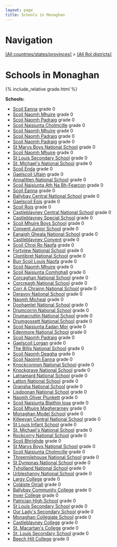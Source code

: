 ```yaml
---
layout: page
title: Schools in Monaghan
---
```

# Navigation

[[All countries/states/provinces]](../..) > [[All RoI districts]](..)

# Schools in Monaghan

{% include_relative grade.html %}

**Schools:**

- [Scoil Eanna](Scoil_Eanna.md) grade 0
- [Scoil Naomh Mhuire](Scoil_Naomh_Mhuire.md) grade 0
- [Scoil Naomh Padraig](Scoil_Naomh_Padraig.md) grade 0
- [Scoil Naisiunta Cholmcille](Scoil_Naisiunta_Cholmcille.md) grade 0
- [Scoil Naomh Mhuire](Scoil_Naomh_Mhuire.md) grade 0
- [Scoil Naomh Padraig](Scoil_Naomh_Padraig.md) grade 0
- [Scoil Naomh Padraig](Scoil_Naomh_Padraig.md) grade 0
- [St Marys Boys National School](St_Marys_Boys_National_School.md) grade 0
- [Scoil Naomh Mhuire](Scoil_Naomh_Mhuire.md) grade 0
- [St Louis Secondary School](St_Louis_Secondary_School.md) grade 0
- [St. Michael's National School](St._Michael's_National_School.md) grade 0
- [Scoil Enda](Scoil_Enda.md) grade 0
- [Gaelscoil Ultain](Gaelscoil_Ultain.md) grade 0
- [Annalitten National School](Annalitten_National_School.md) grade 0
- [Scoil Naisiunta Ath Na Bh-Fearcon](Scoil_Naisiunta_Ath_Na_Bh-Fearcon.md) grade 0
- [Scoil Eanna](Scoil_Eanna.md) grade 0
- [Ballybay Central National School](Ballybay_Central_National_School.md) grade 0
- [Gaelscoil Eois](Gaelscoil_Eois.md) grade 0
- [Scoil Rois](Scoil_Rois.md) grade 0
- [Castleblayney Central National School](Castleblayney_Central_National_School.md) grade 0
- [Castleblayney Special School](Castleblayney_Special_School.md) grade 0
- [Scoil Mhuire Boys School](Scoil_Mhuire_Boys_School.md) grade 0
- [Convent Junior School](Convent_Junior_School.md) grade 0
- [Eanaigh Gheala National School](Eanaigh_Gheala_National_School.md) grade 0
- [Castleblayney Convent](Castleblayney_Convent.md) grade 0
- [Scoil Chroi Ro Naofa](Scoil_Chroi_Ro_Naofa.md) grade 0
- [Fortview National School](Fortview_National_School.md) grade 0
- [Clontibret National School](Clontibret_National_School.md) grade 0
- [Bun Scoil Louis Naofa](Bun_Scoil_Louis_Naofa.md) grade 0
- [Scoil Naomh Mhuire](Scoil_Naomh_Mhuire.md) grade 0
- [Scoil Naisiunta Comhghall](Scoil_Naisiunta_Comhghall.md) grade 0
- [Corcaghan National School](Corcaghan_National_School.md) grade 0
- [Corcreagh National School](Corcreagh_National_School.md) grade 0
- [Corr A Chrainn National School](Corr_A_Chrainn_National_School.md) grade 0
- [Deravoy National School](Deravoy_National_School.md) grade 0
- [Naomh Micheal](Naomh_Micheal.md) grade 0
- [Doohamlet National School](Doohamlet_National_School.md) grade 0
- [Drumcorrin National School](Drumcorrin_National_School.md) grade 0
- [Drumacruttin National School](Drumacruttin_National_School.md) grade 0
- [Drumgossett National School](Drumgossett_National_School.md) grade 0
- [Scoil Naisiunta Eadan Mor](Scoil_Naisiunta_Eadan_Mor.md) grade 0
- [Edenmore National School](Edenmore_National_School.md) grade 0
- [Scoil Naomh Padraig](Scoil_Naomh_Padraig.md) grade 0
- [Gaelscoil Lorgan](Gaelscoil_Lorgan.md) grade 0
- [The Billis National School](The_Billis_National_School.md) grade 0
- [Scoil Naomh Deagha](Scoil_Naomh_Deagha.md) grade 0
- [Scoil Naoimh Eanna](Scoil_Naoimh_Eanna.md) grade 0
- [Knockconnon National School](Knockconnon_National_School.md) grade 0
- [Knockgrave National School](Knockgrave_National_School.md) grade 0
- [Latnamard National School](Latnamard_National_School.md) grade 0
- [Latton National School](Latton_National_School.md) grade 0
- [Gransha National School](Gransha_National_School.md) grade 0
- [Lisdoonan National School](Lisdoonan_National_School.md) grade 0
- [Naomh Oliver Plunkett](Naomh_Oliver_Plunkett.md) grade 0
- [Scoil Naisiunta Blaithin Iosa](Scoil_Naisiunta_Blaithin_Iosa.md) grade 0
- [Scoil Mhuire Magherarney](Scoil_Mhuire_Magherarney.md) grade 0
- [Monaghan Model School](Monaghan_Model_School.md) grade 0
- [Killeevan Central National School](Killeevan_Central_National_School.md) grade 0
- [St Louis Infant School](St_Louis_Infant_School.md) grade 0
- [St. Michael's National School](St._Michael's_National_School.md) grade 0
- [Rockcorry National School](Rockcorry_National_School.md) grade 0
- [Scoil Bhrighde](Scoil_Bhrighde.md) grade 0
- [St Marys Boys National School](St_Marys_Boys_National_School.md) grade 0
- [Scoil Naisiunta Cholmcille](Scoil_Naisiunta_Cholmcille.md) grade 0
- [Threemilehouse National School](Threemilehouse_National_School.md) grade 0
- [St Dympnas National School](St_Dympnas_National_School.md) grade 0
- [Tyholland National School](Tyholland_National_School.md) grade 0
- [Urbleshanny National School](Urbleshanny_National_School.md) grade 0
- [Largy College](Largy_College.md) grade 0
- [Coláiste Oiriall](Coláiste_Oiriall.md) grade 0
- [Ballybay Community College](Ballybay_Community_College.md) grade 0
- [Inver College](Inver_College.md) grade 0
- [Patrician High School](Patrician_High_School.md) grade 0
- [St Louis Secondary School](St_Louis_Secondary_School.md) grade 0
- [Our Lady's Secondary School](Our_Lady's_Secondary_School.md) grade 0
- [Monaghan Collegiate School](Monaghan_Collegiate_School.md) grade 0
- [Castleblayney College](Castleblayney_College.md) grade 0
- [St. Macartan's College](St._Macartan's_College.md) grade 0
- [St. Louis Secondary School](St._Louis_Secondary_School.md) grade 0
- [Beech Hill College](Beech_Hill_College.md) grade 0

